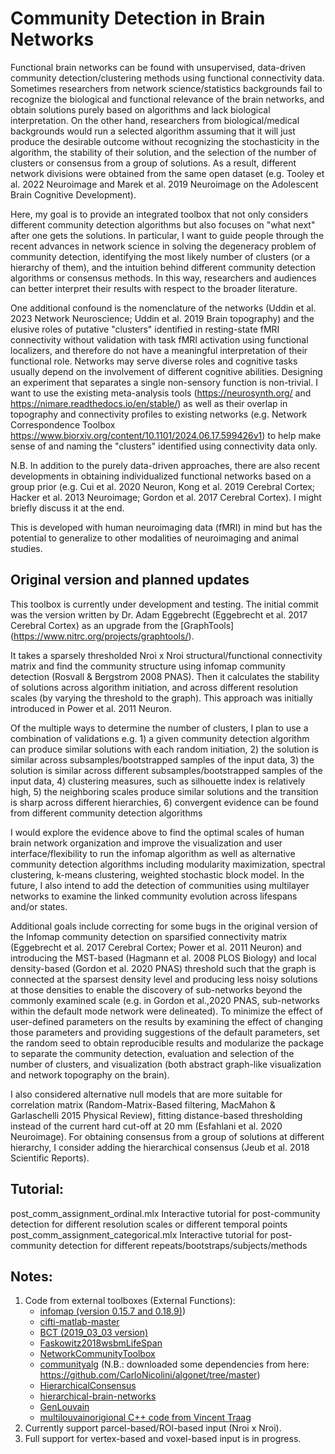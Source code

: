 # Community Detection in Brain Networks

Functional brain networks can be found with unsupervised, data-driven community detection/clustering methods using functional connectivity data. Sometimes researchers from network science/statistics backgrounds fail to recognize the biological and functional relevance of the brain networks, and obtain solutions purely based on algorithms and lack biological interpretation. On the other hand, researchers from biological/medical backgrounds would run a selected algorithm assuming that it will just produce the desirable outcome without recognizing the stochasticity in the algorithm, the stability of their solution, and the selection of the number of clusters or consensus from a group of solutions. As a result, different network divisions were obtained from the same open dataset (e.g. Tooley et al. 2022 Neuroimage and Marek et al. 2019 Neuroimage on the Adolescent Brain Cognitive Development).

Here, my goal is to provide an integrated toolbox that not only considers different community detection algorithms but also focuses on "what next" after one gets the solutions. In particular, I want to guide people through the recent advances in network science in solving the degeneracy problem of community detection, identifying the most likely number of clusters (or a hierarchy of them), and the intuition behind different community detection algorithms or consensus methods. In this way, researchers and audiences can better interpret their results with respect to the broader literature.

One additional confound is the nomenclature of the networks (Uddin et al. 2023 Network Neuroscience; Uddin et al. 2019 Brain topography) and the elusive roles of putative "clusters" identified in resting-state fMRI connectivity without validation with task fMRI activation using functional localizers, and therefore do not have a meaningful interpretation of their functional role. Networks may serve diverse roles and cognitive tasks usually depend on the involvement of different cognitive abilities. Designing an experiment that separates a single non-sensory function is non-trivial. I want to use the existing meta-analysis tools (https://neurosynth.org/ and https://nimare.readthedocs.io/en/stable/) as well as their overlap in topography and connectivity profiles to existing networks (e.g. Network Correspondence Toolbox https://www.biorxiv.org/content/10.1101/2024.06.17.599426v1) to help make sense of and naming the "clusters" identified using connectivity data only.

N.B. In addition to the purely data-driven approaches, there are also recent developments in obtaining individualized functional networks based on a group prior (e.g. Cui et al. 2020 Neuron, Kong et al. 2019 Cerebral Cortex; Hacker et al. 2013 Neuroimage; Gordon et al. 2017 Cerebral Cortex). I might briefly discuss it at the end. 

This is developed with human neuroimaging data (fMRI) in mind but has the potential to generalize to other modalities of neuroimaging and animal studies.

## Original version and planned updates
This toolbox is currently under development and testing. The initial commit was the version written by Dr. Adam Eggebrecht (Eggebrecht et al. 2017 Cerebral Cortex) as an upgrade from the [GraphTools] (https://www.nitrc.org/projects/graphtools/). 

It takes a sparsely thresholded Nroi x Nroi structural/functional connectivity matrix and find the community structure using infomap community detection (Rosvall & Bergstrom 2008 PNAS).
Then it calculates the stability of solutions across algorithm initiation, and across different resolution scales (by varying the threshold to the graph). This approach was initially introduced in Power et al. 2011 Neuron. 

Of the multiple ways to determine the number of clusters, I plan to use a combination of validations e.g. 1) a given community detection algorithm can produce similar solutions with each random initiation, 2) the solution is similar across subsamples/bootstrapped samples of the input data, 3) the solution is similar across different subsamples/bootstrapped samples of the input data, 4) clustering measures, such as silhouette index is relatively high, 5) the neighboring scales produce similar solutions and the transition is sharp across different hierarchies, 6) convergent evidence can be found from different community detection algorithms

I would explore the evidence above to find the optimal scales of human brain network organization and improve the visualization and user interface/flexibility to run the infomap algorithm as well as alternative community detection algorithms including modularity maximization, spectral clustering, k-means clustering, weighted stochastic block model. In the future, I also intend to add the detection of communities using multilayer networks to examine the linked community evolution across lifespans and/or states.

Additional goals include correcting for some bugs in the original version of the Infomap community detection on sparsified connectivity matrix (Eggebrecht et al. 2017 Cerebral Cortex; Power et al. 2011 Neuron) and introducing the MST-based (Hagmann et al. 2008 PLOS Biology) and local density-based (Gordon et al. 2020 PNAS) threshold such that the graph is connected at the sparsest density level and producing less noisy solutions at those densities to enable the discovery of sub-networks beyond the commonly examined scale (e.g. in Gordon et al.,2020 PNAS, sub-networks within the default mode network were delineated). To minimize the effect of user-defined parameters on the results by examining the effect of changing those parameters and providing suggestions of the default parameters, set the random seed to obtain reproducible results and modularize the package to separate the community detection, evaluation and selection of the number of clusters, and visualization (both abstract graph-like visualization and network topography on the brain).

I also considered alternative null models that are more suitable for correlation matrix (Random-Matrix-Based filtering, MacMahon & Garlaschelli 2015 Physical Review), fitting distance-based thresholding instead of the current hard cut-off at 20 mm (Esfahlani et al. 2020 Neuroimage). For obtaining consensus from a group of solutions at different hierarchy, I consider adding the hierarchical consensus (Jeub et al. 2018 Scientific Reports).

## Tutorial:
post_comm_assignment_ordinal.mlx Interactive tutorial for post-community detection for different resolution scales or different temporal points
post_comm_assignment_categorical.mlx Interactive tutorial for post-community detection for different repeats/bootstraps/subjects/methods

## Notes:
1. Code from external toolboxes (External Functions):
   - [infomap (version 0.15.7 and 0.18.9)](https://www.mapequation.org/)) 
   - [cifti-matlab-master](https://github.com/Washington-University/cifti-matlab)
   - [BCT (2019_03_03 version)](https://sites.google.com/site/bctnet/) 
   - [Faskowitz2018wsbmLifeSpan](https://github.com/faskowit/Faskowitz2018wsbmLifeSpan/tree/master)
   - [NetworkCommunityToolbox](http://commdetect.weebly.com/)
   - [communityalg](https://github.com/CarloNicolini/communityalg/tree/master) (N.B.: downloaded some dependencies from here: https://github.com/CarloNicolini/algonet/tree/master)
   - [HierarchicalConsensus](https://github.com/LJeub/HierarchicalConsensus)
   - [hierarchical-brain-networks](https://github.com/emergelab/hierarchical-brain-networks) 
   - [GenLouvain](https://github.com/GenLouvain/GenLouvain)
   - [multilouvain](https://github.com/CarloNicolini/multilouvain)[origional C++ code from Vincent Traag](https://github.com/vtraag/louvain-igraph) 
2. Currently support parcel-based/ROI-based input (Nroi x Nroi).
3. Full support for vertex-based and voxel-based input is in progress.
